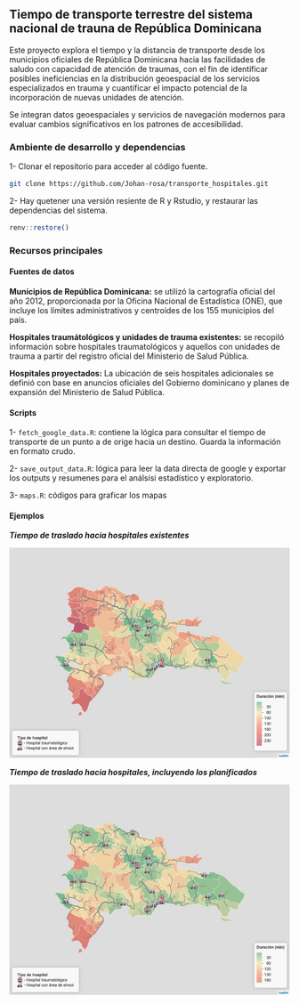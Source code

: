 ## Tiempo de transporte terrestre del sistema nacional de trauna de República Dominicana

Este proyecto explora el tiempo y la distancia de transporte desde los municipios oficiales de República Dominicana hacia las facilidades de saludo con capacidad de atención de traumas, con el fin de identificar posibles ineficiencias en la distribución geoespacial de los servicios especializados en trauma y cuantificar el impacto potencial de la incorporación de nuevas unidades de atención.

Se integran datos geoespaciales y servicios de navegación modernos para evaluar cambios significativos en los patrones de accesibilidad.

### Ambiente de desarrollo y dependencias

1- Clonar el repositorio para acceder al código fuente.

```bash
git clone https://github.com/Johan-rosa/transporte_hospitales.git
```

2- Hay quetener una versión resiente de R y Rstudio, y restaurar las dependencias del sistema.

```r
renv::restore()
```

### Recursos principales

#### Fuentes de datos

**Municipios de República Dominicana:** se utilizó la cartografía oficial del año 2012, proporcionada por la Oficina Nacional de Estadística (ONE), que incluye los límites administrativos y centroides de los 155 municipios del país.

**Hospitales traumátológicos y unidades de trauma existentes:** se recopiló información sobre hospitales traumatológicos y aquellos con unidades de trauma a partir del registro oficial del Ministerio de Salud Pública.

**Hospitales proyectados:** La ubicación de seis hospitales adicionales se definió con base en anuncios oficiales del Gobierno dominicano y planes de expansión del Ministerio de Salud Pública.

#### Scripts

1- `fetch_google_data.R`: contiene la lógica para consultar el tiempo de transporte de un punto a de orige hacia un destino. Guarda la información en formato crudo.

2- `save_output_data.R`: lógica para leer la data directa de google y exportar los outputs y resumenes para el análsisi estadístico y exploratorio.

3- `maps.R`: códigos para graficar los mapas 


#### Ejemplos

_**Tiempo de traslado hacia hospitales existentes**_

![](outputs/mapas/new-plots/trayecto-solo_existentes-todo_tipo.png)


_**Tiempo de traslado hacia hospitales, incluyendo los planificados**_

![](outputs/mapas/new-plots/trayecto-con_hipoteticos-todo_tipo.png)
